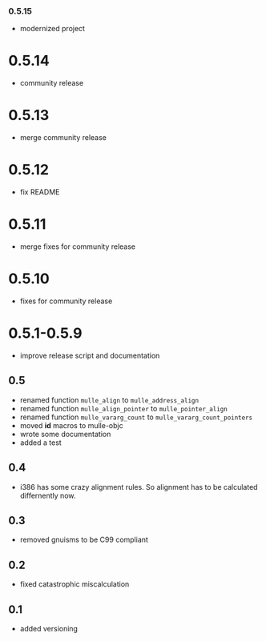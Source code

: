 ### 0.5.15

* modernized project


0.5.14
===

* community release


0.5.13
===

* merge community release


0.5.12
===

* fix README


0.5.11
===

* merge fixes for community release

0.5.10
===

* fixes for community release

0.5.1-0.5.9
===

* improve release script and documentation

## 0.5

* renamed function `mulle_align` to `mulle_address_align`
* renamed function `mulle_align_pointer` to `mulle_pointer_align`
* renamed function `mulle_vararg_count` to `mulle_vararg_count_pointers`
* moved **id** macros to mulle-objc
* wrote some documentation
* added a test


## 0.4

* i386 has some crazy alignment rules. So alignment has to be calculated
  differnently now.

## 0.3

* removed gnuisms to be C99 compliant


## 0.2

* fixed catastrophic miscalculation

## 0.1

* added versioning
